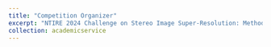 ```yaml
---
title: "Competition Organizer"
excerpt: "NTIRE 2024 Challenge on Stereo Image Super-Resolution: Methods and Results (CVPR Workshop)<br/><img src='/images/ntire2024.png'>"
collection: academicservice
---
```

